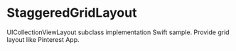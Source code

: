 # StaggeredGridLayout
UICollectionViewLayout subclass implementation Swift sample. Provide grid layout like Pinterest App.
